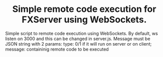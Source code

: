 
<h1 align="center">Simple remote code execution for FXServer using WebSockets.</h1>

<p>Simple script to remote code execution using WebSockets. By default, ws listen on 3000 and this can be changed in server.js. Message must be JSON string with 2 params: type: 0/1 if it will run on server or on client; message: containinig remote code to be executed</p>